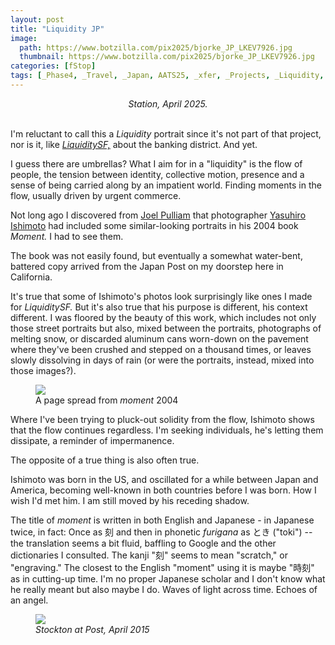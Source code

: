 ```yaml
---
layout: post
title: "Liquidity JP"
image:
  path: https://www.botzilla.com/pix2025/bjorke_JP_LKEV7926.jpg
  thumbnail: https://www.botzilla.com/pix2025/bjorke_JP_LKEV7926.jpg
categories: [fStop]
tags: [_Phase4, _Travel, _Japan, AATS25, _xfer, _Projects, _Liquidity, _Portrait]
---
```


<center><i>Station, April 2025.</i></center><br/>

I'm reluctant to call this a _Liquidity_ portrait since it's not part of that project, nor is it, like _<a href="{{ site.url }}/liquiditysf/" rel="bookmark">LiquiditySF,</a>_ about the banking district. And yet.

I guess there are umbrellas? What I aim for in a "liquidity" is the flow of people, the tension between identity, collective motion, presence and a sense of being carried along by an impatient world. Finding moments in the flow, usually driven by urgent commerce.

Not long ago I discovered from <a href="https://joelpulliam.substack.com/p/36-moment">Joel Pulliam</a> that photographer <a href="https://iypc.moak.jp/?lang=en">Yasuhiro Ishimoto</a> had included some similar-looking portraits in his 2004 book _Moment._  I had to see them.

The book was not easily found, but eventually a somewhat water-bent, battered copy arrived from the Japan Post on my doorstep here in California. 

It's true that some of Ishimoto's photos look surprisingly like ones I made for _LiquiditySF._ But it's also true that his purpose is different, his context different. I was floored by the beauty of this work, which includes not only those street portraits but also, mixed between the portraits, photographs of melting snow, or discarded aluminum cans worn-down on the pavement where they've been crushed and stepped on a thousand times, or leaves slowly dissolving in days of rain (or were the portraits, instead, mixed into those images?).

<figure class="align-center">
<img src="https://www.botzilla.com/pix2025/rps20250521_130441_686.jpg">
<figcaption>A page spread from <i>moment</i> 2004</figcaption>
</figure>

Where I've been trying to pluck-out solidity from the flow, Ishimoto shows that the flow continues regardless. I'm seeking individuals, he's letting them dissipate, a reminder of impermanence.

The opposite of a true thing is also often true.

Ishimoto was born in the US, and oscillated for a while between Japan and America, becoming well-known in both countries before I was born. How I wish I'd met him. I am still moved by his receding shadow.

The title of _moment_ is written in both English and Japanese - in Japanese twice, in fact: Once as 刻 and then in phonetic _furigana_ as とき ("toki") -- the translation seems a bit fluid, baffling to Google and the other dictionaries I consulted. The kanji "刻" seems to mean "scratch," or "engraving." The closest to the English "moment" using it is maybe "時刻" as in cutting-up time. I'm no proper Japanese scholar and I don't know what he really meant but also maybe I do. Waves of light across time. Echoes of an angel.

<figure class="align-center">
<img src="https://www.botzilla.com/pix2025/bjorke_AiWeiWei_KEVT7439-2025.jpg">
<figcaption><i>Stockton at Post, April 2015</i></figcaption>
</figure>

